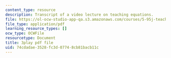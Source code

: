```yaml
---
content_type: resource
description: Transcript of a video lecture on teaching equations.
file: https://ol-ocw-studio-app-qa.s3.amazonaws.com/courses/5-95j-teaching-college-level-science-and-engineering-spring-2009/74cdadae3528fc3d07748cb81bacb11c_gyboshu425k.pdf
file_type: application/pdf
learning_resource_types: []
ocw_type: OCWFile
resourcetype: Document
title: 3play pdf file
uid: 74cdadae-3528-fc3d-0774-8cb81bacb11c
---
```

